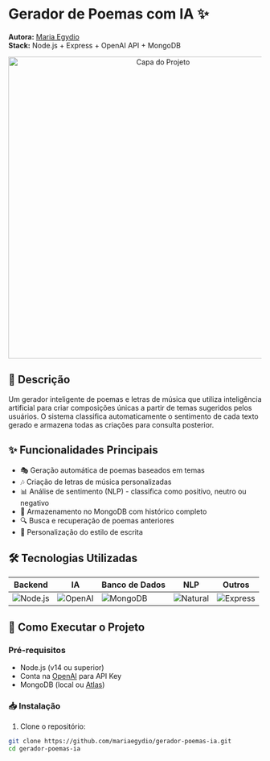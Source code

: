 # Gerador de Poemas com IA ✨

**Autora:** [Maria Egydio](https://github.com/mariaegydio)  
**Stack:** Node.js + Express + OpenAI API + MongoDB  

<p align="center">
  <img src="https://via.placeholder.com/800x400.png?text=Gerador+de+Poemas+com+IA" alt="Capa do Projeto" width="600"/>
</p>

## 📝 Descrição

Um gerador inteligente de poemas e letras de música que utiliza inteligência artificial para criar composições únicas a partir de temas sugeridos pelos usuários. O sistema classifica automaticamente o sentimento de cada texto gerado e armazena todas as criações para consulta posterior.

## ✨ Funcionalidades Principais

- 🎭 Geração automática de poemas baseados em temas
- 🎶 Criação de letras de música personalizadas
- 📊 Análise de sentimento (NLP) - classifica como positivo, neutro ou negativo
- 💾 Armazenamento no MongoDB com histórico completo
- 🔍 Busca e recuperação de poemas anteriores
- 🎨 Personalização do estilo de escrita

## 🛠️ Tecnologias Utilizadas

| Backend         | IA             | Banco de Dados | NLP            | Outros         |
|-----------------|----------------|----------------|----------------|----------------|
| ![Node.js](https://img.shields.io/badge/Node.js-43853D?style=for-the-badge&logo=node.js&logoColor=white) | ![OpenAI](https://img.shields.io/badge/OpenAI-412991?style=for-the-badge&logo=openai&logoColor=white) | ![MongoDB](https://img.shields.io/badge/MongoDB-4EA94B?style=for-the-badge&logo=mongodb&logoColor=white) | ![Natural](https://img.shields.io/badge/Natural_NLP-FF6F61?style=for-the-badge) | ![Express](https://img.shields.io/badge/Express.js-404D59?style=for-the-badge) |

## 🚀 Como Executar o Projeto

### Pré-requisitos

- Node.js (v14 ou superior)
- Conta na [OpenAI](https://openai.com/) para API Key
- MongoDB (local ou [Atlas](https://www.mongodb.com/atlas/database))

### 📥 Instalação

1. Clone o repositório:
```bash
git clone https://github.com/mariaegydio/gerador-poemas-ia.git
cd gerador-poemas-ia